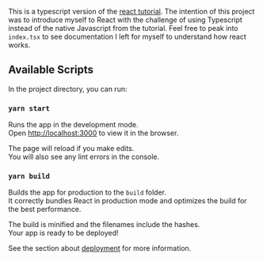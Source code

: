 This is a typescript version of the [react tutorial](https://reactjs.org/tutorial/tutorial.html).
The intention of this project was to introduce myself to React with the challenge of using Typescript instead of the native Javascript from the tutorial.
Feel free to peak into `index.tsx` to see documentation I left for myself to understand how react works.

## Available Scripts

In the project directory, you can run:

### `yarn start`

Runs the app in the development mode.\
Open [http://localhost:3000](http://localhost:3000) to view it in the browser.

The page will reload if you make edits.\
You will also see any lint errors in the console.

### `yarn build`

Builds the app for production to the `build` folder.\
It correctly bundles React in production mode and optimizes the build for the best performance.

The build is minified and the filenames include the hashes.\
Your app is ready to be deployed!

See the section about [deployment](https://facebook.github.io/create-react-app/docs/deployment) for more information.